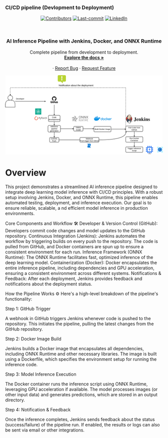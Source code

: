 
### CI/CD pipeline (Devlopment to Deployment) 

<!-- PROJECT SHIELDS -->
<!--
*** I'm using markdown "reference style" links for readability.
*** Reference links are enclosed in brackets [ ] instead of parentheses ( ).
*** See the bottom of this document for the declaration of the reference variables
*** for contributors-url, forks-url, etc. This is an optional, concise syntax you may use.
*** https://www.markdownguide.org/basic-syntax/#reference-style-links
-->

<div align="center">
  
[![Contributors][contributors-shield]](https://github.com/ariharasudhanm/AIops/graphs/contributors)
[![Last-commit][last commit-shield]](https://github.com/ariharasudhanm/AIops/graphs/commit-activity)
[![LinkedIn][linkedin-shield]](https://www.linkedin.com/in/ariharasudhan/)
<!-- [![Forks][forks-shield]][forks-url] If needed add it later
[![Stargazers][stars-shield]][stars-url]  If needed add it later -->
 </p>
</div>



  
<!-- PROJECT LOGO -->
<br />
<div align="center">
  <a href="https://github.com/ariharasudhanm/Image_classification_Kaggle_Competition">
    <!-- <img src="images/logo.png" alt="Logo" width="80" height="80"> -->
  </a>
  <h3 align="center">AI Inference Pipeline with Jenkins, Docker, and ONNX Runtime </h3>

  <p align="center">
    Complete pipeline from development to deployment.
    <br />
    <a href="https://github.com/ariharasudhanm/AIops"><strong>Explore the docs »</strong></a>
    <br />
    <br />
    <!-- <a href="https://github.com/othneildrew/Best-README-Template">View Demo</a> -->
    ·
    <a href="https://github.com/ariharasudhanm/AIops/issues">Report Bug</a>
    ·
    <a href="https://github.com/ariharasudhanm/AIops/graphs/community">Request Feature</a>
  </p>
</div>



![Project Diagram](MLops-Page-2.drawio.png)

# Overview
This project demonstrates a streamlined AI inference pipeline designed to
integrate deep learning model inference with CI/CD principles. 
With a robust setup involving Jenkins, Docker, and ONNX Runtime, this pipeline enables automated testing, deployment, and inference execution. Our goal is to ensure reliable, scalable, a
nd efficient model inference in production environments.



Core Components and Workflow 🛠️
Developer & Version Control (GitHub): Developers commit code changes and model updates to the GitHub repository.
Continuous Integration (Jenkins): Jenkins automates the workflow by triggering builds on every push to the repository. The code is pulled from GitHub, and Docker containers are spun up to ensure a consistent environment for each run.
Inference Framework (ONNX Runtime): The ONNX Runtime facilitates fast, optimized inference of the deep learning model.
Containerization (Docker): Docker encapsulates the entire inference pipeline, including dependencies and GPU acceleration, ensuring a consistent environment across different systems.
Notifications & Feedback: After each deployment, Jenkins provides feedback and notifications about the deployment status.


How the Pipeline Works ⚙️
Here's a high-level breakdown of the pipeline's functionality:

Step 1: GitHub Trigger

A webhook in GitHub triggers Jenkins whenever code is pushed to the repository.
This initiates the pipeline, pulling the latest changes from the GitHub repository.

Step 2: Docker Image Build

Jenkins builds a Docker image that encapsulates all dependencies, including ONNX Runtime and other necessary libraries.
The image is built using a Dockerfile, which specifies the environment setup for running the inference code.

Step 3: Model Inference Execution

The Docker container runs the inference script using ONNX Runtime, leveraging GPU acceleration if available.
The model processes images (or other input data) and generates predictions, which are stored in an output directory.

Step 4: Notification & Feedback

Once the inference completes, Jenkins sends feedback about the status (success/failure) of the pipeline run.
If enabled, the results or logs can also be sent via email or other integrations.



<!-- MARKDOWN LINKS & IMAGES -->
<!-- https://www.markdownguide.org/basic-syntax/#reference-style-links -->
[contributors-shield]: https://img.shields.io/github/contributors/ariharasudhanm/Image-classification-using-transfer-learning?color=Green&logoColor=Red&style=for-the-badge
[contributors-url]: https://github.com/ariharasudhanm/AIops/graphs/contributors
[forks-shield]: https://img.shields.io/github/forks/othneildrew/Best-README-Template.svg?style=for-the-badge
[forks-url]: https://github.com/othneildrew/Best-README-Template/network/members
[stars-shield]: https://img.shields.io/github/stars/othneildrew/Best-README-Template.svg?style=for-the-badge
[stars-url]: https://github.com/othneildrew/Best-README-Template/stargazers
[issues-shield]: https://img.shields.io/github/issues/othneildrew/Best-README-Template.svg?style=for-the-badge
[issues-url]: https://github.com/othneildrew/Best-README-Template/issues
[license-shield]: https://img.shields.io/github/license/othneildrew/Best-README-Template.svg?style=for-the-badge
[license-url]: https://github.com/ariharasudhanm/Image_classification_Kaggle_Competition/blob/main/LICENSE
[linkedin-shield]: https://img.shields.io/badge/-LinkedIn-black.svg?style=for-the-badge&logo=linkedin&colorB=555
[linkedin-url]: https://linkedin.com/in/othneildrew
[product-screenshot]: images/screenshot.png

[Last-commit]: https://github.com/ariharasudhanm/AIops/graphs/commit-activity
[last commit-shield]: https://img.shields.io/github/last-commit/ariharasudhanm/AIops?style=for-the-badge
[matplotlib-shield]: https://img.shields.io/badge/Matplotlib-v3-Green
